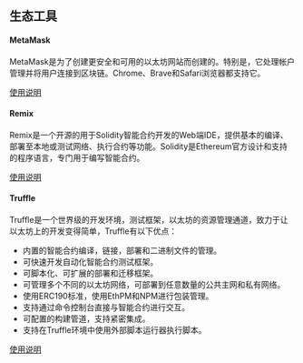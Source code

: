 ## 生态工具

#### MetaMask

MetaMask是为了创建更安全和可用的以太坊网站而创建的。特别是，它处理帐户管理并将用户连接到区块链。Chrome、Brave和Safari浏览器都支持它。

[使用说明](./tool-metamask.md)

#### Remix

Remix是一个开源的用于Solidity智能合约开发的Web端IDE，提供基本的编译、部署至本地或测试网络、执行合约等功能。Solidity是Ethereum官方设计和支持的程序语言，专门用于编写智能合约。

[使用说明](./tool-remix.md)

#### Truffle

Truffle是一个世界级的开发环境，测试框架，以太坊的资源管理通道，致力于让以太坊上的开发变得简单，Truffle有以下优点：

* 内置的智能合约编译，链接，部署和二进制文件的管理。
* 可快速开发自动化智能合约测试框架。
* 可脚本化、可扩展的部署和迁移框架。
* 可管理多个不同的以太坊网络，可部署到任意数量的公共主网和私有网络。
* 使用ERC190标准，使用EthPM和NPM进行包装管理。
* 支持通过命令控制台直接与智能合约进行交互。
* 可配置的构建管道，支持紧密集成。
* 支持在Truffle环境中使用外部脚本运行器执行脚本。

[使用说明](./tool-truffle.md)






